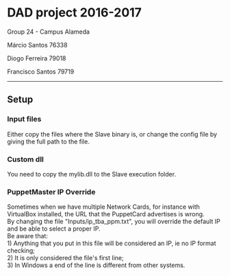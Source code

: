 # DAD project 2016-2017 #

Group 24 - Campus Alameda

Márcio Santos 76338

Diogo Ferreira 79018

Francisco Santos 79719

-------------------------------------------------------------------------------

## Setup

### Input files
Either copy the files where the Slave binary is, or change the config file by giving the full path to the file.</br>
### Custom dll
You need to copy the mylib.dll to the Slave execution folder.</br>
### PuppetMaster IP Override
Sometimes when we have multiple Network Cards, for instance with VirtualBox installed, the URL that the PuppetCard advertises is wrong.</br>By changing the file "Inputs/ip_tba_ppm.txt", you will override the default IP and be able to select a proper IP.</br>Be aware that:</br> 1) Anything that you put in this file will be considered an IP, ie no IP format checking;</br>2) It is only considered the file's first line;</br>3) In Windows a end of the line is different from other systems.
